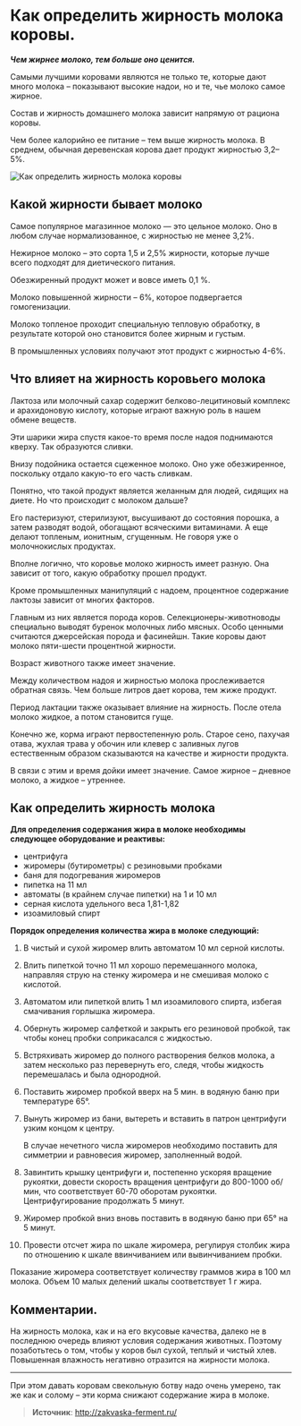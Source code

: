 # Как определить жирность молока коровы.

_**Чем жирнее молоко, тем больше оно ценится.**_

Самыми лучшими коровами являются не только те, которые дают много молока – показывают высокие надои, но и те, чье молоко самое жирное.

Состав и жирность домашнего молока зависит напрямую от рациона коровы.

Чем более калорийно ее питание – тем выше жирность молока. В среднем, обычная деревенская корова дает продукт жирностью 3,2–5%.

![Как определить жирность молока коровы](/images/Kulinar/Zagotovki/moloko.jpg 'Как определить жирность молока коровы')

## Какой жирности бывает молоко

Самое популярное магазинное молоко — это цельное молоко. Оно в любом случае нормализованное, с жирностью не менее 3,2%.

Нежирное молоко – это сорта 1,5 и 2,5% жирности, которые лучше всего подходят для диетического питания.

Обезжиренный продукт может и вовсе иметь 0,1 %.

Молоко повышенной жирности – 6%, которое подвергается гомогенизации.

Молоко топленое проходит специальную тепловую обработку, в результате которой оно становится более жирным и густым.

В промышленных условиях получают этот продукт с жирностью 4-6%.

## Что влияет на жирность коровьего молока

Лактоза или молочный сахар содержит белково-лецитиновый комплекс и арахидоновую кислоту, которые играют важную роль в нашем обмене веществ.

Эти шарики жира спустя какое-то время после надоя поднимаются кверху. Так образуются сливки.

Внизу подойника остается сцеженное молоко. Оно уже обезжиренное, поскольку отдало какую-то его часть сливкам.

Понятно, что такой продукт является желанным для людей, сидящих на диете. Но что происходит с молоком дальше?

Его пастеризуют, стерилизуют, высушивают до состояния порошка, а затем разводят водой, обогащают всяческими витаминами. А еще делают топленым, ионитным, сгущенным. Не говоря уже о молочнокислых продуктах.

Вполне логично, что коровье молоко жирность имеет разную. Она зависит от того, какую обработку прошел продукт.

Кроме промышленных манипуляций с надоем, процентное содержание лактозы зависит от многих факторов.

Главным из них является порода коров. Селекционеры-животноводы специально выводят буренок молочных либо мясных. Особо ценными считаются джерсейская порода и фасинейшн. Такие коровы дают молоко пяти-шести процентной жирности.

Возраст животного также имеет значение.

Между количеством надоя и жирностью молока прослеживается обратная связь. Чем больше литров дает корова, тем жиже продукт.

Период лактации также оказывает влияние на жирность. После отела молоко жидкое, а потом становится гуще.

Конечно же, корма играют первостепенную роль. Старое сено, пахучая отава, жухлая трава у обочин или клевер с заливных лугов естественным образом сказываются на качестве и жирности продукта.

В связи с этим и время дойки имеет значение. Самое жирное – дневное молоко, а жидкое – утреннее.

## Как определить жирность молока

**Для определения содержания жира в молоке необходимы следующее оборудование и реактивы:**

- центрифуга
- жиромеры (бутирометры) с резиновыми пробками
- баня для подогревания жиромеров
- пипетка на 11 мл
- автоматы (в крайнем случае пипетки) на 1 и 10 мл
- серная кислота удельного веса 1,81-1,82
- изоамиловый спирт

**Порядок определения количества жира в молоке следующий:**

1. В чистый и сухой жиромер влить автоматом 10 мл серной кислоты.
2. Влить пипеткой точно 11 мл хорошо перемешанного молока, направляя струю на стенку жиромера и не смешивая молоко с кислотой.
3. Автоматом или пипеткой влить 1 мл изоамилового спирта, избегая смачивания горлышка жиромера.
4. Обернуть жиромер салфеткой и закрыть его резиновой пробкой, так чтобы конец пробки соприкасался с жидкостью.
5. Встряхивать жиромер до полного растворения белков молока, а затем несколько раз перевернуть его, следя, чтобы жидкость перемешалась и была однородной.
6. Поставить жиромер пробкой вверх на 5 мин. в водяную баню при температуре 65°.
7. Вынуть жиромер из бани, вытереть и вставить в патрон центрифуги узким концом к центру.

    В случае нечетного числа жиромеров необходимо поставить для симметрии и равновесия жиромер, заполненный водой.

8. Завинтить крышку центрифуги и, постепенно ускоряя вращение рукоятки, довести скорость вращения центрифуги до 800-1000 об/мин, что соответствует 60-70 оборотам рукоятки. Центрифугирование продолжать 5 минут.
9. Жиромер пробкой вниз вновь поставить в водяную баню при 65° на 5 минут.
10. Провести отсчет жира по шкале жиромера, регулируя столбик жира по отношению к шкале ввинчиванием или вывинчиванием пробки.

Показание жиромера соответствует количеству граммов жира в 100 мл молока. Объем 10 малых делений шкалы соответствует 1 г жира.

## Комментарии.

На жирность молока, как и на его вкусовые качества, далеко не в последнюю очередь влияют условия содержания животных. Поэтому позаботьтесь о том, чтобы у коров был сухой, теплый и чистый хлев. Повышенная влажность негативно отразится на жирности молока.

---

При этом давать коровам свекольную ботву надо очень умерено, так же как и солому – эти корма снижают содержание жира в молоке.

> **Источник**: http://zakvaska-ferment.ru/
